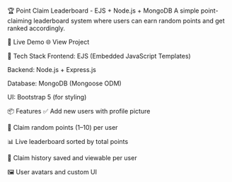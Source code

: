 🏆 Point Claim Leaderboard - EJS + Node.js + MongoDB
A simple point-claiming leaderboard system where users can earn random points and get ranked accordingly.

🔗 Live Demo
🌐 View Project

📁 Tech Stack
Frontend: EJS (Embedded JavaScript Templates)

Backend: Node.js + Express.js

Database: MongoDB (Mongoose ODM)

UI: Bootstrap 5 (for styling)

📦 Features
✅ Add new users with profile picture

🔘 Claim random points (1–10) per user

📊 Live leaderboard sorted by total points

📜 Claim history saved and viewable per user

🖼️ User avatars and custom UI

